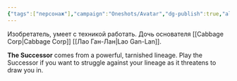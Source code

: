 ```yaml
---
{"tags":["персонаж"],"campaign":"Oneshots/Avatar","dg-publish":true,"aliases":["Sanani Gan-Lan"],"permalink":"/sanani/","dgPassFrontmatter":true}
---
```



Изобретатель, умеет с техникой работать.
Дочь основателя [[Cabbage Corp\|Cabbage Corp]] [[Лао Ган-Лан\|Lao Gan-Lan]].

**The Successor** comes from a powerful, tarnished lineage. Play the Successor if you want to struggle against your lineage as it threatens to draw you in.